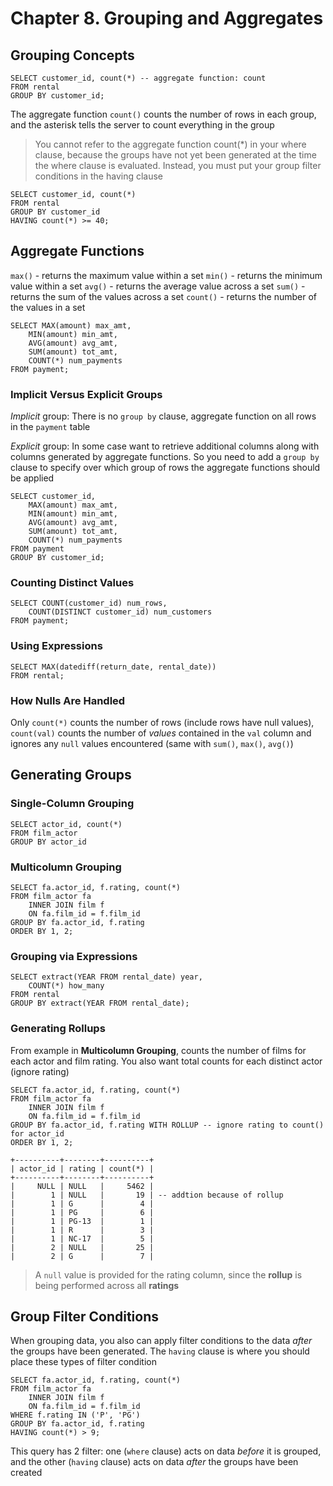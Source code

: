 # Chapter 8. Grouping and Aggregates

## Grouping Concepts

    SELECT customer_id, count(*) -- aggregate function: count
    FROM rental
    GROUP BY customer_id;

The aggregate function `count()` counts the number of rows in each group, and the asterisk tells the server to count
everything in the group

> You cannot refer to the aggregate function count(*) in your where clause, because the groups have not yet been
> generated at the time the where clause is evaluated. Instead, you must put your group filter conditions in the having
> clause

    SELECT customer_id, count(*)
    FROM rental
    GROUP BY customer_id
    HAVING count(*) >= 40;

## Aggregate Functions

`max()` - returns the maximum value within a set
`min()` - returns the minimum value within a set
`avg()` - returns the average value across a set
`sum()` - returns the sum of the values across a set
`count()` - returns the number of the values in a set

    SELECT MAX(amount) max_amt,
        MIN(amount) min_amt,
        AVG(amount) avg_amt,
        SUM(amount) tot_amt,
        COUNT(*) num_payments
    FROM payment;

### Implicit Versus Explicit Groups

_Implicit_ group: There is no `group by` clause, aggregate function on all rows in the `payment` table

_Explicit_ group: In some case want to retrieve additional columns along with columns generated by aggregate functions.
So you need to add a `group by` clause to specify over which group of rows the aggregate functions should be applied

    SELECT customer_id,
        MAX(amount) max_amt,
        MIN(amount) min_amt,
        AVG(amount) avg_amt,
        SUM(amount) tot_amt,
        COUNT(*) num_payments
    FROM payment
    GROUP BY customer_id;

### Counting Distinct Values

    SELECT COUNT(customer_id) num_rows,
        COUNT(DISTINCT customer_id) num_customers
    FROM payment;

### Using Expressions

    SELECT MAX(datediff(return_date, rental_date))
    FROM rental;

### How Nulls Are Handled

Only `count(*)` counts the number of rows (include rows have null values), `count(val)` counts the number of _values_
contained in the `val` column and ignores any `null` values encountered (same with `sum()`, `max()`, `avg()`)

## Generating Groups

### Single-Column Grouping

    SELECT actor_id, count(*)
    FROM film_actor
    GROUP BY actor_id

### Multicolumn Grouping

    SELECT fa.actor_id, f.rating, count(*)
    FROM film_actor fa
        INNER JOIN film f
        ON fa.film_id = f.film_id
    GROUP BY fa.actor_id, f.rating
    ORDER BY 1, 2;

### Grouping via Expressions

    SELECT extract(YEAR FROM rental_date) year,
        COUNT(*) how_many
    FROM rental
    GROUP BY extract(YEAR FROM rental_date);

### Generating Rollups

From example in **Multicolumn Grouping**, counts the number of films for each actor and film rating. You also want total
counts for each distinct actor (ignore rating)

    SELECT fa.actor_id, f.rating, count(*)
    FROM film_actor fa
        INNER JOIN film f
        ON fa.film_id = f.film_id
    GROUP BY fa.actor_id, f.rating WITH ROLLUP -- ignore rating to count() for actor_id
    ORDER BY 1, 2;

    +----------+--------+----------+
    | actor_id | rating | count(*) |
    +----------+--------+----------+
    |     NULL | NULL   |     5462 |
    |        1 | NULL   |       19 | -- addtion because of rollup
    |        1 | G      |        4 |
    |        1 | PG     |        6 |
    |        1 | PG-13  |        1 |
    |        1 | R      |        3 |
    |        1 | NC-17  |        5 |
    |        2 | NULL   |       25 |
    |        2 | G      |        7 |

> A `null` value is provided for the rating column, since the **rollup** is being performed across all **ratings**

## Group Filter Conditions

When grouping data, you also can apply filter conditions to the data _after_ the groups have been generated.
The `having` clause is where you should place these types of filter condition

    SELECT fa.actor_id, f.rating, count(*)
    FROM film_actor fa
        INNER JOIN film f
        ON fa.film_id = f.film_id
    WHERE f.rating IN ('P', 'PG')
    GROUP BY fa.actor_id, f.rating
    HAVING count(*) > 9;

This query has 2 filter: one (`where` clause) acts on data _before_ it is grouped, and the other (`having` clause) acts
on data _after_ the groups have been created
